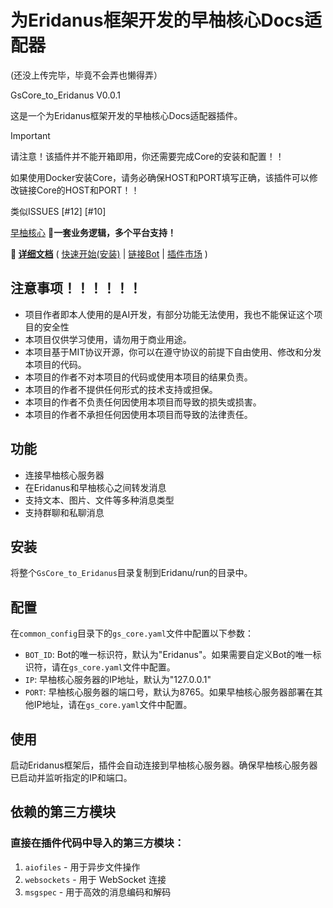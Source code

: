 # 为Eridanus框架开发的早柚核心Docs适配器

(还没上传完毕，毕竟不会弄也懒得弄）

GsCore_to_Eridanus V0.0.1

这是一个为Eridanus框架开发的早柚核心Docs适配器插件。

> [!IMPORTANT]  
> 请注意！该插件并不能开箱即用，你还需要完成Core的安装和配置！！
>
> 如果使用Docker安装Core，请务必确保HOST和PORT填写正确，该插件可以修改链接Core的HOST和PORT！！
>
> 类似ISSUES [#12] [#10] 

[早柚核心](https://docs.sayu-bot.com/)
**💖一套业务逻辑，多个平台支持！**

**🎉 [详细文档](https://docs.sayu-bot.com)** ( [快速开始(安装)](https://docs.sayu-bot.com/Started/InstallCore.html) | [链接Bot](https://docs.sayu-bot.com/LinkBots/AdapterList.html) | [插件市场](https://docs.sayu-bot.com/InstallPlugins/PluginsList.html) )

## 注意事项！！！！！！

- 项目作者即本人使用的是AI开发，有部分功能无法使用，我也不能保证这个项目的安全性
- 本项目仅供学习使用，请勿用于商业用途。
- 本项目基于MIT协议开源，你可以在遵守协议的前提下自由使用、修改和分发本项目的代码。
- 本项目的作者不对本项目的代码或使用本项目的结果负责。
- 本项目的作者不提供任何形式的技术支持或担保。
- 本项目的作者不负责任何因使用本项目而导致的损失或损害。
- 本项目的作者不承担任何因使用本项目而导致的法律责任。

## 功能

- 连接早柚核心服务器
- 在Eridanus和早柚核心之间转发消息
- 支持文本、图片、文件等多种消息类型
- 支持群聊和私聊消息

## 安装

将整个`GsCore_to_Eridanus`目录复制到Eridanu/run的目录中。

## 配置

在`common_config`目录下的`gs_core.yaml`文件中配置以下参数：

- `BOT_ID`: Bot的唯一标识符，默认为"Eridanus"。如果需要自定义Bot的唯一标识符，请在`gs_core.yaml`文件中配置。
- `IP`: 早柚核心服务器的IP地址，默认为"127.0.0.1"
- `PORT`: 早柚核心服务器的端口号，默认为8765。如果早柚核心服务器部署在其他IP地址，请在`gs_core.yaml`文件中配置。

## 使用

启动Eridanus框架后，插件会自动连接到早柚核心服务器。确保早柚核心服务器已启动并监听指定的IP和端口。

## 依赖的第三方模块

### 直接在插件代码中导入的第三方模块：
1. `aiofiles` - 用于异步文件操作
2. `websockets` - 用于 WebSocket 连接
3. `msgspec` - 用于高效的消息编码和解码
